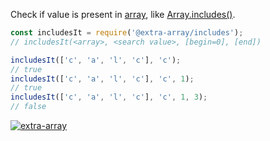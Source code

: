 Check if value is present in [array], like [Array.includes()].

```javascript
const includesIt = require('@extra-array/includes');
// includesIt(<array>, <search value>, [begin=0], [end])

includesIt(['c', 'a', 'l', 'c'], 'c');
// true
includesIt(['c', 'a', 'l', 'c'], 'c', 1);
// true
includesIt(['c', 'a', 'l', 'c'], 'c', 1, 3);
// false
```


[![extra-array](https://i.imgur.com/nwyrmkW.jpg)](https://www.npmjs.com/package/extra-array)

[array]: https://developer.mozilla.org/en-US/docs/Web/JavaScript/Guide/Indexed_collections
[Array.includes()]: https://developer.mozilla.org/en-US/docs/Web/JavaScript/Reference/Global_Objects/Array/includes

